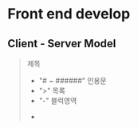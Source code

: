 # Front end develop

## Client  - Server Model

> 제목
>  - "# ~ ######"
>  인용문
>  - ">" 
>  목록
>  - "-"
>  블럭영역
>   - ```(backtick)

